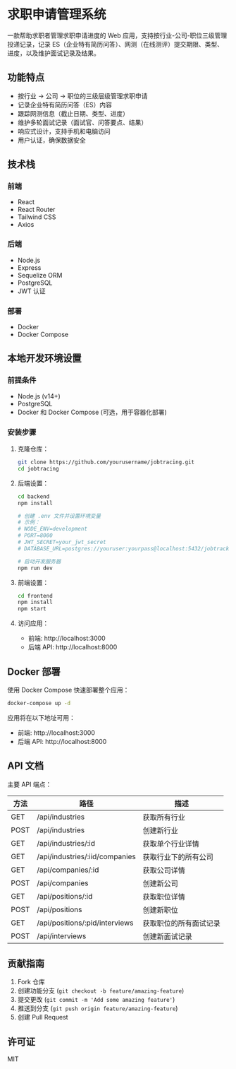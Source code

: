 # 求职申请管理系统

一款帮助求职者管理求职申请进度的 Web 应用，支持按行业-公司-职位三级管理投递记录，记录 ES（企业特有简历问答）、网测（在线测评）提交期限、类型、进度，以及维护面试记录及结果。

## 功能特点

- 按行业 → 公司 → 职位的三级层级管理求职申请
- 记录企业特有简历问答（ES）内容
- 跟踪网测信息（截止日期、类型、进度）
- 维护多轮面试记录（面试官、问答要点、结果）
- 响应式设计，支持手机和电脑访问
- 用户认证，确保数据安全

## 技术栈

### 前端
- React
- React Router
- Tailwind CSS
- Axios

### 后端
- Node.js
- Express
- Sequelize ORM
- PostgreSQL
- JWT 认证

### 部署
- Docker
- Docker Compose

## 本地开发环境设置

### 前提条件
- Node.js (v14+)
- PostgreSQL
- Docker 和 Docker Compose (可选，用于容器化部署)

### 安装步骤

1. 克隆仓库：
   ```bash
   git clone https://github.com/yourusername/jobtracing.git
   cd jobtracing
   ```

2. 后端设置：
   ```bash
   cd backend
   npm install
   
   # 创建 .env 文件并设置环境变量
   # 示例：
   # NODE_ENV=development
   # PORT=8000
   # JWT_SECRET=your_jwt_secret
   # DATABASE_URL=postgres://youruser:yourpass@localhost:5432/jobtracker
   
   # 启动开发服务器
   npm run dev
   ```

3. 前端设置：
   ```bash
   cd frontend
   npm install
   npm start
   ```

4. 访问应用：
   - 前端: http://localhost:3000
   - 后端 API: http://localhost:8000

## Docker 部署

使用 Docker Compose 快速部署整个应用：

```bash
docker-compose up -d
```

应用将在以下地址可用：
- 前端: http://localhost:3000
- 后端 API: http://localhost:8000

## API 文档

主要 API 端点：

| 方法   | 路径                             | 描述                      |
|------|--------------------------------|-------------------------|
| GET  | /api/industries                | 获取所有行业                  |
| POST | /api/industries                | 创建新行业                   |
| GET  | /api/industries/:id            | 获取单个行业详情                |
| GET  | /api/industries/:iid/companies | 获取行业下的所有公司              |
| GET  | /api/companies/:id             | 获取公司详情                  |
| POST | /api/companies                 | 创建新公司                   |
| GET  | /api/positions/:id             | 获取职位详情                  |
| POST | /api/positions                 | 创建新职位                   |
| GET  | /api/positions/:pid/interviews | 获取职位的所有面试记录             |
| POST | /api/interviews                | 创建新面试记录                 |

## 贡献指南

1. Fork 仓库
2. 创建功能分支 (`git checkout -b feature/amazing-feature`)
3. 提交更改 (`git commit -m 'Add some amazing feature'`)
4. 推送到分支 (`git push origin feature/amazing-feature`)
5. 创建 Pull Request

## 许可证

MIT 